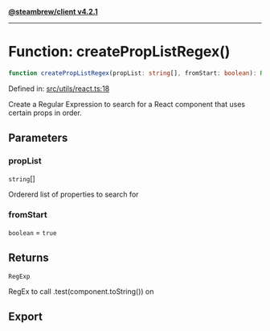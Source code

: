 [**@steambrew/client v4.2.1**](../README.md)

***

# Function: createPropListRegex()

```ts
function createPropListRegex(propList: string[], fromStart: boolean): RegExp
```

Defined in: [src/utils/react.ts:18](https://github.com/shdwmtr/plugutil/blob/b52230e3bd417b9353d983856323dee8a90c4f70/client/src/utils/react.ts#L18)

Create a Regular Expression to search for a React component that uses certain props in order.

## Parameters

### propList

`string`[]

Ordererd list of properties to search for

### fromStart

`boolean` = `true`

## Returns

`RegExp`

RegEx to call .test(component.toString()) on

## Export
